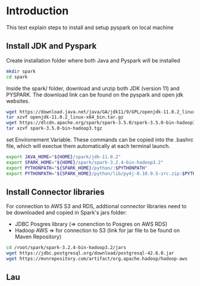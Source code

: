 # Introduction
This text explain steps to install and setup pyspark on local machine

## Install JDK and Pyspark
Create installation folder where both Java and Pyspark will be installed 
```bash
mkdir spark
cd spark
```

Inside the spark/ folder, download and unzip both JDK (version 11) and PYSPARK. The download link can be found on the pyspark and open jdk websites. 

```bash
wget https://download.java.net/java/GA/jdk11/9/GPL/openjdk-11.0.2_linux-x64_bin.tar.gz
tar xzvf openjdk-11.0.2_linux-x64_bin.tar.gz
wget https://dlcdn.apache.org/spark/spark-3.5.0/spark-3.5.0-bin-hadoop3.tgz
tar xzvf spark-3.5.0-bin-hadoop3.tgz
```

set Environement Variable. These commands can be copied into the .bashrc file, which will exectue them automatically at each terminal launch.

```bash
export JAVA_HOME="${HOME}/spark/jdk-11.0.2"
export SPARK_HOME="${HOME}/spark/spark-3.2.4-bin-hadoop3.2"
export PYTHONPATH="${SPARK_HOME}/python/:$PYTHONPATH"
export PYTHONPATH="${SPARK_HOME}/python/lib/py4j-0.10.9.5-src.zip:$PYTHONPATH"
```

## Install Connector libraries
For connection to AWS S3 and RDS, addtional connector libraries need to be downloaded and copied in Spark's jars folder:
 - JDBC Posgres library (=> conenction to Posgres on AWS RDS)
 - Hadoop AWS => for connection to S3  (link for jar file to be found on Maven Repository)

```bash
cd /root/spark/spark-3.2.4-bin-hadoop3.2/jars
wget https://jdbc.postgresql.org/download/postgresql-42.6.0.jar
wget https://mvnrepository.com/artifact/org.apache.hadoop/hadoop-aws

```


## Lau
